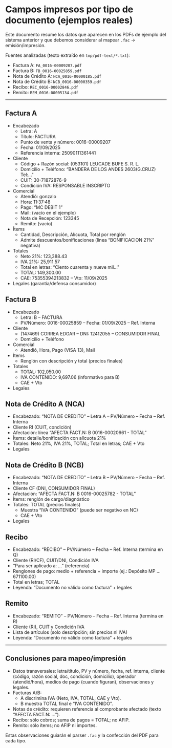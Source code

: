 # Campos impresos por tipo de documento (ejemplos reales)

Este documento resume los datos que aparecen en los PDFs de ejemplo del sistema anterior y que debemos considerar al mapear `.fac` → emisión/impresión.

Fuentes analizadas (texto extraído en `tmp/pdf-text/*.txt`):
- Factura A: `FA_0016-00009207.pdf`
- Factura B: `FB_0016-00025859.pdf`
- Nota de Crédito A: `NCA_0016-00000185.pdf`
- Nota de Crédito B: `NCB_0016-00000359.pdf`
- Recibo: `REC_0016-00002846.pdf`
- Remito: `REM_0016-00005134.pdf`

---

## Factura A
- Encabezado
  - Letra: A
  - Título: FACTURA
  - Punto de venta y número: 0016-00009207
  - Fecha: 01/09/2025
  - Referencia interna: 25090111361441
- Cliente
  - Código + Razón social: (053101) LEUCADE BUFE S. R. L.
  - Domicilio + Teléfono: “BANDERA DE LOS ANDES 2603(G.CRUZ) Tel:…"
  - CUIT: 30-71872876-9
  - Condición IVA: RESPONSABLE INSCRIPTO
- Comercial
  - Atendió: gonzalo
  - Hora: 11:37:48
  - Pago: “MC DEBIT 1”
  - Mail: (vacío en el ejemplo)
  - Nota de Recepción: 123345
  - Remito: (vacío)
- Ítems
  - Cantidad, Descripción, Alícuota, Total por renglón
  - Admite descuentos/bonificaciones (línea “BONIFICACION 21%” negativa)
- Totales
  - Neto 21%: 123,388.43
  - IVA 21%: 25,911.57
  - Total en letras: “Ciento cuarenta y nueve mil…"
  - TOTAL: 149,300.00
  - CAE: 75355394213832 – Vto: 11/09/2025
- Legales (garantía/defensa consumidor)

## Factura B
- Encabezado
  - Letra: B – FACTURA
  - PV/Número: 0016-00025859 – Fecha: 01/09/2025 – Ref. Interna
- Cliente
  - (147469) CORREA EDGAR – DNI: 12412055 – CONSUMIDOR FINAL
  - Domicilio + Teléfono
- Comercial
  - Atendió, Hora, Pago (VISA 13), Mail
- Ítems
  - Renglón con descripción y total (precios finales)
- Totales
  - TOTAL: 102,050.00
  - IVA CONTENIDO: 9,697.06 (informativo para B)
  - CAE + Vto
- Legales

## Nota de Crédito A (NCA)
- Encabezado: “NOTA DE CREDITO” – Letra A – PV/Número – Fecha – Ref. Interna
- Cliente RI (CUIT, condición)
- Afectación: línea “AFECTA FACT.N: B 0016-00020661 - TOTAL”
- Ítems: detalle/bonificación con alícuota 21%
- Totales: Neto 21%, IVA 21%, TOTAL; Total en letras; CAE + Vto
- Legales

## Nota de Crédito B (NCB)
- Encabezado: “NOTA DE CREDITO” – Letra B – PV/Número – Fecha – Ref. Interna
- Cliente CF (DNI, CONSUMIDOR FINAL)
- Afectación: “AFECTA FACT.N: B 0016-00025782 - TOTAL”
- Ítems: renglón de cargo/diagnóstico
- Totales: TOTAL (precios finales)
  - Muestra “IVA CONTENIDO” (puede ser negativo en NC)
  - CAE + Vto
- Legales

## Recibo
- Encabezado: “RECIBO” – PV/Número – Fecha – Ref. Interna (termina en Q)
- Cliente (RI/CF), CUIT/DNI, Condición IVA
- “Para ser aplicado a: …” (referencia)
- Renglones de pago: medio + referencia + importe (ej.: Depósito MP … 671100.00)
- Total en letras; TOTAL
- Leyenda: “Documento no válido como factura” + legales

## Remito
- Encabezado: “REMITO” – PV/Número – Fecha – Ref. Interna (termina en R)
- Cliente (RI), CUIT y Condición IVA
- Lista de artículos (solo descripción; sin precios ni IVA)
- Leyenda: “Documento no válido como factura” + legales

---

## Conclusiones para mapeo/impresión
- Datos transversales: letra/título, PV y número, fecha, ref. interna, cliente (código, razón social, doc, condición, domicilio), operador (atendió/hora), medios de pago (cuando figuran), observaciones y legales.
- Facturas A/B: 
  - A discrimina IVA (Neto, IVA, TOTAL, CAE y Vto). 
  - B muestra TOTAL final e “IVA CONTENIDO”.
- Notas de crédito: requieren referencia al comprobante afectado (texto “AFECTA FACT.N: …”).
- Recibo: sólo cobros; suma de pagos = TOTAL; no AFIP.
- Remito: sólo ítems; no AFIP ni importes.

Estas observaciones guiarán el parser `.fac` y la confección del PDF para cada tipo.
